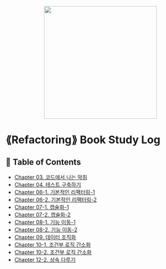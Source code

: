 <div align=center>
<img src="./images/refactoring-icon.webp" width="300" height="300"> </br>
</div>

# ⟪Refactoring⟫ Book Study Log

## 📝 Table of Contents

- [Chapter 03. 코드에서 나는 악취](Refactoring/Chapter03/README.md)
- [Chapter 04. 테스트 구축하기](Refactoring/Chapter04/README.md)
- [Chapter 06-1. 기본적인 리팩터링-1](Refactoring/Chapter06/README_01.md)
- [Chapter 06-2. 기본적인 리팩터링-2](Refactoring/Chapter06/README_02.md)
- [Chapter 07-1. 캡슐화-1](Refactoring/Chapter07-1/README.md)
- [Chapter 07-2. 캡슐화-2](Refactoring/Chapter07-2/README.md)
- [Chapter 08-1. 기능 이동-1](Refactoring/Chapter08-1/README.md)
- [Chapter 08-2. 기능 이동-2](Refactoring/Chapter08-2/README.md)
- [Chapter 09. 데이터 조직화](Refactoring/Chapter09/README.md)
- [Chapter 10-1. 조건부 로직 간소화](Refactoring/Chapter10-1/README.md)
- [Chapter 10-2. 조건부 로직 간소화](Refactoring/Chapter10-2/README.md)
- [Chapter 12-2. 상속 다루기](Refactoring/Chpater12-2/README.md)
